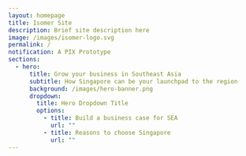 ```yaml
---
layout: homepage
title: Isomer Site
description: Brief site description here
image: /images/isomer-logo.svg
permalink: /
notification: A PIX Prototype
sections:
  - hero:
      title: Grow your business in Southeast Asia
      subtitle: How Singapore can be your launchpad to the region
      background: /images/hero-banner.png
      dropdown:
        title: Hero Dropdown Title
        options:
          - title: Build a business case for SEA
            url: ""
          - title: Reasons to choose Singapore
            url: ""
---
```

